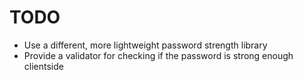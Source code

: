 # TODO
- Use a different, more lightweight password strength library
- Provide a validator for checking if the password is strong enough clientside
